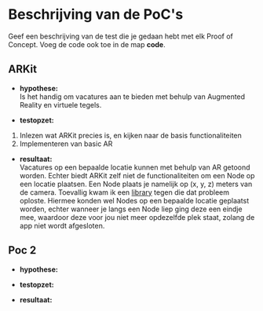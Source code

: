Beschrijving van de PoC's
==========================

Geef een beschrijving van de test die je gedaan hebt met elk Proof of Concept. Voeg 
 de code ook toe in de map **code**.
 
ARKit
----------------
* **hypothese:**  
Is het handig om vacatures aan te bieden met behulp van Augmented Reality en virtuele tegels.

* **testopzet:**  
 1. Inlezen wat ARKit precies is, en kijken naar de basis functionaliteiten
 2. Implementeren van basic AR

* **resultaat:**  
Vacatures op een bepaalde locatie kunnen met behulp van AR getoond worden. Echter biedt ARKit zelf niet de functionaliteiten om een Node op een locatie plaatsen. Een Node plaats je namelijk op (x, y, z) meters van de camera. Toevallig kwam ik een [library](https://github.com/ProjectDent/ARKit-CoreLocation) tegen die dat probleem oploste. Hiermee konden wel Nodes op een bepaalde locatie geplaatst worden, echter wanneer je langs een Node liep ging deze een eindje mee, waardoor deze voor jou niet meer opdezelfde plek staat, zolang de app niet wordt afgesloten.


Poc 2
----------------
* **hypothese:**  


* **testopzet:**  


* **resultaat:**  
